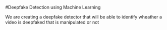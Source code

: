 #Deepfake Detection using Machine Learning

We are creating a deepfake detector that will be able to identify wheather a video is deepfaked that is manipulated or not